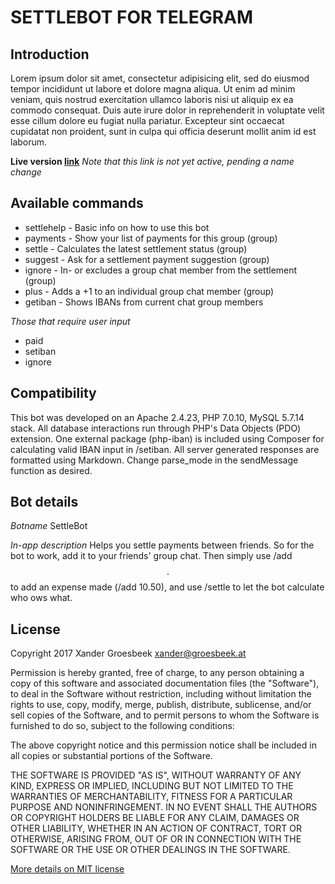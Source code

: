 # SETTLEBOT FOR TELEGRAM

## Introduction
Lorem ipsum dolor sit amet, consectetur adipisicing elit, sed do eiusmod
tempor incididunt ut labore et dolore magna aliqua. Ut enim ad minim veniam,
quis nostrud exercitation ullamco laboris nisi ut aliquip ex ea commodo
consequat. Duis aute irure dolor in reprehenderit in voluptate velit esse
cillum dolore eu fugiat nulla pariatur. Excepteur sint occaecat cupidatat non
proident, sunt in culpa qui officia deserunt mollit anim id est laborum.

**Live version [link](http://telegram.me/settlebot)**
_Note that this link is not yet active, pending a name change_


## Available commands 
* settlehelp - Basic info on how to use this bot
* payments - Show your list of payments for this group (group)
* settle - Calculates the latest settlement status (group)
* suggest - Ask for a settlement payment suggestion (group)
* ignore - In- or excludes a group chat member from the settlement (group)
* plus - Adds a +1 to an individual group chat member (group)
* getiban - Shows IBANs from current chat group members

_Those that require user input_
* paid <amount>
* setiban <iban>
* ignore <user>


## Compatibility
This bot was developed on an Apache 2.4.23, PHP 7.0.10, MySQL 5.7.14 stack.
All database interactions run through PHP's Data Objects (PDO) extension.
One external package (php-iban) is included using Composer for calculating valid IBAN input in /setiban.
All server generated responses are formatted using Markdown. Change parse_mode in the sendMessage function as desired. 


## Bot details
*Botname*
SettleBot

*In-app description* 
Helps you settle payments between friends. So for the bot to work, add it to your friends' group chat. Then simply use /add $$.$$ to add an expense made (/add 10.50), and use /settle to let the bot calculate who ows what.


## License
Copyright 2017 Xander Groesbeek <xander@groesbeek.at>

Permission is hereby granted, free of charge, to any person obtaining a copy of this software and associated documentation files (the "Software"), to deal in the Software without restriction, including without limitation the rights to use, copy, modify, merge, publish, distribute, sublicense, and/or sell copies of the Software, and to permit persons to whom the Software is furnished to do so, subject to the following conditions:

The above copyright notice and this permission notice shall be included in all copies or substantial portions of the Software.

THE SOFTWARE IS PROVIDED "AS IS", WITHOUT WARRANTY OF ANY KIND, EXPRESS OR IMPLIED, INCLUDING BUT NOT LIMITED TO THE WARRANTIES OF MERCHANTABILITY, FITNESS FOR A PARTICULAR PURPOSE AND NONINFRINGEMENT. IN NO EVENT SHALL THE AUTHORS OR COPYRIGHT HOLDERS BE LIABLE FOR ANY CLAIM, DAMAGES OR OTHER LIABILITY, WHETHER IN AN ACTION OF CONTRACT, TORT OR OTHERWISE, ARISING FROM, OUT OF OR IN CONNECTION WITH THE SOFTWARE OR THE USE OR OTHER DEALINGS IN THE SOFTWARE.

[More details on MIT license](https://tldrlegal.com/license/mit-license)
